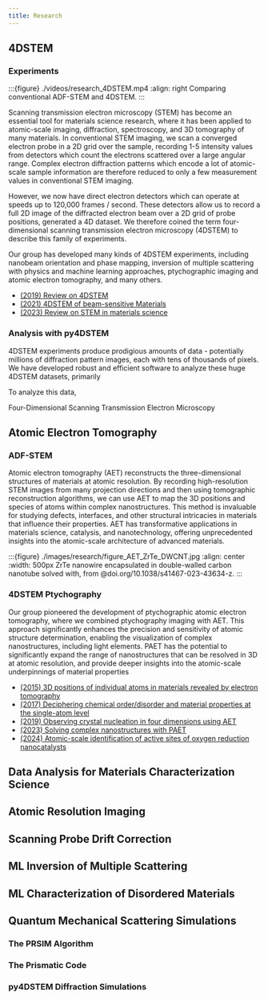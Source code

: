 ```yaml
---
title: Research
---
```




## 4DSTEM 

### Experiments

:::{figure} ./videos/research_4DSTEM.mp4
:align: right
Comparing conventional ADF-STEM and 4DSTEM. 
:::

Scanning transmission electron microscopy (STEM) has become an essential tool for materials science research, where it has been applied to atomic-scale imaging, diffraction, spectroscopy, and 3D tomography of many materials. In conventional STEM imaging, we scan a converged electron probe in a 2D grid over the sample, recording 1-5 intensity values from detectors which count the electrons scattered over a large angular range. Complex electron diffraction patterns which encode a lot of atomic-scale sample information are therefore reduced to only a few measurement values in conventional STEM imaging.

However, we now have direct electron detectors which can operate at speeds up to 120,000 frames / second. These detectors allow us to record a full 2D image of the diffracted electron beam over a 2D grid of probe positions, generated a 4D dataset. We therefore coined the term four-dimensional scanning transmission electron microscopy (4DSTEM) to describe this family of experiments.

Our group has developed many kinds of 4DSTEM experiments, including nanobeam orientation and phase mapping, inversion of multiple scattering with physics and machine learning approaches, ptychographic imaging and atomic electron tomography, and many others.

- [(2019) Review on 4DSTEM](doi.org/10.1017/S1431927619000497)
- [(2021) 4DSTEM of beam-sensitive Materials](https://doi.org/10.1021/acs.accounts.1c00073)
- [(2023) Review on STEM in materials science](doi.org/10.1146/annurev-matsci-080921-092646)




### Analysis with py4DSTEM

4DSTEM experiments produce prodigious amounts of data - potentially millions of diffraction pattern images, each with tens of thousands of pixels. We have developed robust and efficient software to analyze these huge 4DSTEM datasets, primarily 

To analyze this data, 

Four-Dimensional Scanning Transmission Electron Microscopy




## Atomic Electron Tomography

### ADF-STEM

Atomic electron tomography (AET) reconstructs the three-dimensional structures of materials at atomic resolution. By recording high-resolution STEM images from many projection directions and then using tomographic reconstruction algorithms, we can use AET to map the 3D positions and species of atoms within complex nanostructures. This method is invaluable for studying defects, interfaces, and other structural intricacies in materials that influence their properties. AET has transformative applications in materials science, catalysis, and nanotechnology, offering unprecedented insights into the atomic-scale architecture of advanced materials.


:::{figure} ./images/research/figure_AET_ZrTe_DWCNT.jpg
:align: center
:width: 500px
ZrTe nanowire encapsulated in double-walled carbon nanotube solved with, from @doi.org/10.1038/s41467-023-43634-z.
:::

### 4DSTEM Ptychography

Our group pioneered the development of ptychographic atomic electron tomography, where we combined ptychography imaging with AET. This approach significantly enhances the precision and sensitivity of atomic structure determination, enabling the visualization of complex nanostructures, including light elements. PAET has the potential to significantly expand the range of nanostructures that can be resolved in 3D at atomic resolution, and provide deeper insights into the atomic-scale underpinnings of material properties

- [(2015) 3D positions of individual atoms in materials revealed by electron tomography](https://dx.doi.org/10.1038/nmat4426)
- [(2017) Deciphering chemical order/disorder and material properties at the single-atom level](dx.doi.org/10.1038/nature21042)
- [(2019) Observing crystal nucleation in four dimensions using AET](https://doi.org/10.1038/s41586-019-1317-x)
- [(2023) Solving complex nanostructures with PAET](doi.org/10.1038/s41467-023-43634-z)
- [(2024) Atomic-scale identification of active sites of oxygen reduction nanocatalysts](https://doi.org/10.1038/s41929-024-01175-8)





<!-- ## Materials Science Characterization -->



## Data Analysis for Materials Characterization Science

## Atomic Resolution Imaging

## Scanning Probe Drift Correction



## ML Inversion of Multiple Scattering


## ML Characterization of Disordered Materials



## Quantum Mechanical Scattering Simulations

### The PRSIM Algorithm


### The Prismatic Code



### py4DSTEM Diffraction Simulations






